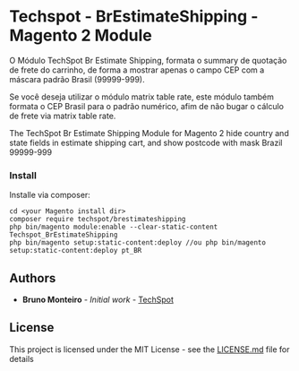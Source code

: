 # Techspot - BrEstimateShipping - Magento 2 Module

O Módulo TechSpot Br Estimate Shipping, formata o summary de quotação de frete do carrinho, de forma a mostrar apenas o campo CEP com a máscara padrão Brasil (99999-999).

Se você deseja utilizar o módulo matrix table rate, este módulo também formata o CEP Brasil para o padrão numérico, afim de não bugar o cálculo de frete via matrix table rate.

The TechSpot Br Estimate Shipping Module for Magento 2 hide country and state fields in estimate shipping cart, and show postcode with mask Brazil 99999-999


### Install

Installe via composer:

```
cd <your Magento install dir>
composer require techspot/brestimateshipping
php bin/magento module:enable --clear-static-content Techspot_BrEstimateShipping
php bin/magento setup:static-content:deploy //ou php bin/magento setup:static-content:deploy pt_BR
```

## Authors

* **Bruno Monteiro** - *Initial work* - [TechSpot](https://github.com/techspotbr)

## License

This project is licensed under the MIT License - see the [LICENSE.md](LICENSE.md) file for details

